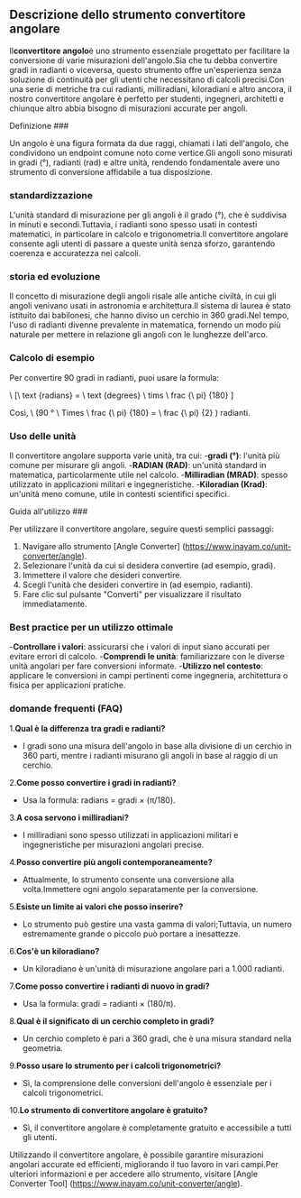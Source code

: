 ## Descrizione dello strumento convertitore angolare

Il**convertitore angolo**è uno strumento essenziale progettato per facilitare la conversione di varie misurazioni dell'angolo.Sia che tu debba convertire gradi in radianti o viceversa, questo strumento offre un'esperienza senza soluzione di continuità per gli utenti che necessitano di calcoli precisi.Con una serie di metriche tra cui radianti, milliradiani, kiloradiani e altro ancora, il nostro convertitore angolare è perfetto per studenti, ingegneri, architetti e chiunque altro abbia bisogno di misurazioni accurate per angoli.

Definizione ###

Un angolo è una figura formata da due raggi, chiamati i lati dell'angolo, che condividono un endpoint comune noto come vertice.Gli angoli sono misurati in gradi (°), radianti (rad) e altre unità, rendendo fondamentale avere uno strumento di conversione affidabile a tua disposizione.

### standardizzazione

L'unità standard di misurazione per gli angoli è il grado (°), che è suddivisa in minuti e secondi.Tuttavia, i radianti sono spesso usati in contesti matematici, in particolare in calcolo e trigonometria.Il convertitore angolare consente agli utenti di passare a queste unità senza sforzo, garantendo coerenza e accuratezza nei calcoli.

### storia ed evoluzione

Il concetto di misurazione degli angoli risale alle antiche civiltà, in cui gli angoli venivano usati in astronomia e architettura.Il sistema di laurea è stato istituito dai babilonesi, che hanno diviso un cerchio in 360 gradi.Nel tempo, l'uso di radianti divenne prevalente in matematica, fornendo un modo più naturale per mettere in relazione gli angoli con le lunghezze dell'arco.

### Calcolo di esempio

Per convertire 90 gradi in radianti, puoi usare la formula:

\ [\ text {radians} = \ text {degrees} \ tims \ frac {\ pi} {180} \]

Così, \ (90 ° \ Times \ frac {\ pi} {180} = \ frac {\ pi} {2} \) radianti.

### Uso delle unità

Il convertitore angolare supporta varie unità, tra cui:
-**gradi (°)**: l'unità più comune per misurare gli angoli.
-**RADIAN (RAD)**: un'unità standard in matematica, particolarmente utile nel calcolo.
-**Milliradian (MRAD)**: spesso utilizzato in applicazioni militari e ingegneristiche.
-**Kiloradian (Krad)**: un'unità meno comune, utile in contesti scientifici specifici.

Guida all'utilizzo ###

Per utilizzare il convertitore angolare, seguire questi semplici passaggi:
1. Navigare allo strumento [Angle Converter] (https://www.inayam.co/unit-converter/angle).
2. Selezionare l'unità da cui si desidera convertire (ad esempio, gradi).
3. Immettere il valore che desideri convertire.
4. Scegli l'unità che desideri convertire in (ad esempio, radianti).
5. Fare clic sul pulsante "Converti" per visualizzare il risultato immediatamente.

### Best practice per un utilizzo ottimale

-**Controllare i valori**: assicurarsi che i valori di input siano accurati per evitare errori di calcolo.
-**Comprendi le unità**: familiarizzare con le diverse unità angolari per fare conversioni informate.
-**Utilizzo nel contesto**: applicare le conversioni in campi pertinenti come ingegneria, architettura o fisica per applicazioni pratiche.

### domande frequenti (FAQ)

1.**Qual è la differenza tra gradi e radianti?**
- I gradi sono una misura dell'angolo in base alla divisione di un cerchio in 360 parti, mentre i radianti misurano gli angoli in base al raggio di un cerchio.

2.**Come posso convertire i gradi in radianti?**
- Usa la formula: radians = gradi × (π/180).

3.**A cosa servono i milliradiani?**
- I milliradiani sono spesso utilizzati in applicazioni militari e ingegneristiche per misurazioni angolari precise.

4.**Posso convertire più angoli contemporaneamente?**
- Attualmente, lo strumento consente una conversione alla volta.Immettere ogni angolo separatamente per la conversione.

5.**Esiste un limite ai valori che posso inserire?**
- Lo strumento può gestire una vasta gamma di valori;Tuttavia, un numero estremamente grande o piccolo può portare a inesattezze.

6.**Cos'è un kiloradiano?**
- Un kiloradiano è un'unità di misurazione angolare pari a 1.000 radianti.

7.**Come posso convertire i radianti di nuovo in gradi?**
- Usa la formula: gradi = radianti × (180/π).

8.**Qual è il significato di un cerchio completo in gradi?**
- Un cerchio completo è pari a 360 gradi, che è una misura standard nella geometria.

9.**Posso usare lo strumento per i calcoli trigonometrici?**
- Sì, la comprensione delle conversioni dell'angolo è essenziale per i calcoli trigonometrici.

10.**Lo strumento di convertitore angolare è gratuito?**
- Sì, il convertitore angolare è completamente gratuito e accessibile a tutti gli utenti.

Utilizzando il convertitore angolare, è possibile garantire misurazioni angolari accurate ed efficienti, migliorando il tuo lavoro in vari campi.Per ulteriori informazioni e per accedere allo strumento, visitare [Angle Converter Tool] (https://www.inayam.co/unit-converter/angle).